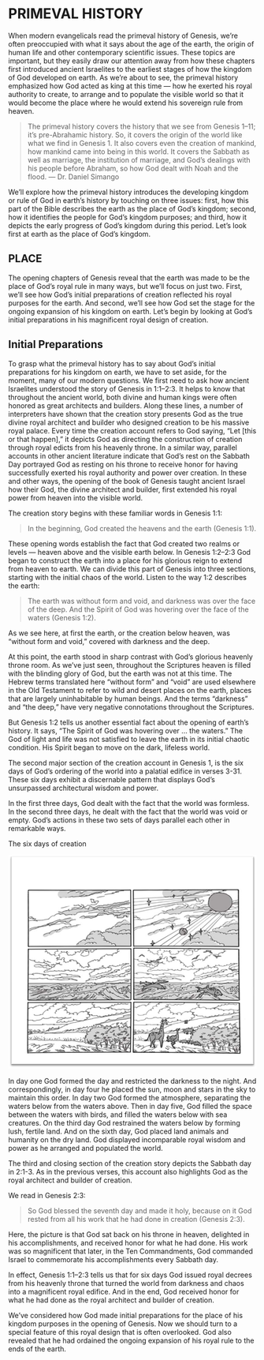 # PRIMEVAL HISTORY

When modern evangelicals read the primeval history of Genesis, we’re often preoccupied with what it says about the age of the earth, the origin of human life and other contemporary scientific issues. These topics are important, but they easily draw our attention away from how these chapters first introduced ancient Israelites to the earliest stages of how the kingdom of God developed on earth. As we’re about to see, the primeval history emphasized how God acted as king at this time — how he exerted his royal authority to create, to arrange and to populate the visible world so that it would become the place where he would extend his sovereign rule from heaven.

> The primeval history covers the history that we see from Genesis 1–11; it’s pre-Abrahamic history. So, it covers the origin of the world like what we find in Genesis 1. It also covers even the creation of mankind, how mankind came into being in this world. It covers the Sabbath as well as marriage, the institution of marriage, and God’s dealings with his people before Abraham, so how God dealt with Noah and the flood. — Dr. Daniel Simango

We’ll explore how the primeval history introduces the developing kingdom or rule of God in earth’s history by touching on three issues: first, how this part of the Bible describes the earth as the place of God’s kingdom; second, how it identifies the people for God’s kingdom purposes; and third, how it depicts the early progress of God’s kingdom during this period. Let’s look first at earth as the place of God’s kingdom.

## PLACE

The opening chapters of Genesis reveal that the earth was made to be the place of God’s royal rule in many ways, but we’ll focus on just two. First, we’ll see how God’s initial preparations of creation reflected his royal purposes for the earth. And second, we’ll see how God set the stage for the ongoing expansion of his kingdom on earth. Let’s begin by looking at God’s initial preparations in his magnificent royal design of creation.

## Initial Preparations

To grasp what the primeval history has to say about God’s initial preparations for his kingdom on earth, we have to set aside, for the moment, many of our modern questions. We first need to ask how ancient Israelites understood the story of Genesis in 1:1–2:3. It helps to know that throughout the ancient world, both divine and human kings were often honored as great architects and builders. Along these lines, a number of interpreters have shown that the creation story presents God as the true divine royal architect and builder who designed creation to be his massive royal palace. Every time the creation account refers to God saying, “Let [this or that happen],” it depicts God as directing the construction of creation through royal edicts from his heavenly throne. In a similar way, parallel accounts in other ancient literature indicate that God’s rest on the Sabbath Day portrayed God as resting on his throne to receive honor for having successfully exerted his royal authority and power over creation. In these and other ways, the opening of the book of Genesis taught ancient Israel how their God, the divine architect and builder, first extended his royal power from heaven into the visible world.

The creation story begins with these familiar words in Genesis 1:1:

> In the beginning, God created the heavens and the earth (Genesis 1:1).

These opening words establish the fact that God created two realms or levels — heaven above and the visible earth below. In Genesis 1:2–2:3 God began to construct the earth into a place for his glorious reign to extend from heaven to earth. We can divide this part of Genesis into three sections, starting with the initial chaos of the world. Listen to the way 1:2 describes the earth:

> The earth was without form and void, and darkness was over the face of the deep. And the Spirit of God was hovering over the face of the waters (Genesis 1:2).

As we see here, at first the earth, or the creation below heaven, was “without form and void,” covered with darkness and the deep.

At this point, the earth stood in sharp contrast with God’s glorious heavenly throne room. As we’ve just seen, throughout the Scriptures heaven is filled with the blinding glory of God, but the earth was not at this time. The Hebrew terms translated here “without form” and “void” are used elsewhere in the Old Testament to refer to wild and desert places on the earth, places that are largely uninhabitable by human beings. And the terms “darkness” and “the deep,” have very negative connotations throughout the Scriptures.

But Genesis 1:2 tells us another essential fact about the opening of earth’s history. It says, “The Spirit of God was hovering over … the waters.” The God of light and life was not satisfied to leave the earth in its initial chaotic condition. His Spirit began to move on the dark, lifeless world.

The second major section of the creation account in Genesis 1, is the six days of God’s ordering of the world into a palatial edifice in verses 3-31. These six days exhibit a discernable pattern that displays God’s unsurpassed architectural wisdom and power.

In the first three days, God dealt with the fact that the world was formless. In the second three days, he dealt with the fact that the world was void or empty. God’s actions in these two sets of days parallel each other in remarkable ways.

The six days of creation

![1.1.2.m.pic02](https://github.com/thirdmill/images/raw/main/1.1.2.m.pic02.png)

In day one God formed the day and restricted the darkness to the night. And correspondingly, in day four he placed the sun, moon and stars in the sky to maintain this order. In day two God formed the atmosphere, separating the waters below from the waters above. Then in day five, God filled the space between the waters with birds, and filled the waters below with sea creatures. On the third day God restrained the waters below by forming lush, fertile land. And on the sixth day, God placed land animals and humanity on the dry land. God displayed incomparable royal wisdom and power as he arranged and populated the world.

The third and closing section of the creation story depicts the Sabbath day in 2:1-3. As in the previous verses, this account also highlights God as the royal architect and builder of creation.

We read in Genesis 2:3:

> So God blessed the seventh day and made it holy, because on it God rested from all his work that he had done in creation (Genesis 2:3).

Here, the picture is that God sat back on his throne in heaven, delighted in his accomplishments, and received honor for what he had done. His work was so magnificent that later, in the Ten Commandments, God commanded Israel to commemorate his accomplishments every Sabbath day.

In effect, Genesis 1:1–2:3 tells us that for six days God issued royal decrees from his heavenly throne that turned the world from darkness and chaos into a magnificent royal edifice. And in the end, God received honor for what he had done as the royal architect and builder of creation.

We’ve considered how God made initial preparations for the place of his kingdom purposes in the opening of Genesis. Now we should turn to a special feature of this royal design that is often overlooked. God also revealed that he had ordained the ongoing expansion of his royal rule to the ends of the earth.

